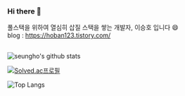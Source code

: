 ### Hi there 👋

풀스택을 위하여 열심히 삽질 스택을 쌓는 개발자, 이승호 입니다 😄    
<em></em>
blog : https://hoban123.tistory.com/
<em></em>


##
![seungho's github stats](https://github-readme-stats.vercel.app/api?username=dltmdgh0611&show_icons=true)

[![Solved.ac프로필](http://mazassumnida.wtf/api/v2/generate_badge?boj={dltmdgh0611})](https://solved.ac/{dltmdgh0611})

![Top Langs](https://github-readme-stats.vercel.app/api/top-langs/?username=dltmdgh0611&layout=Demo&theme=Dark)
